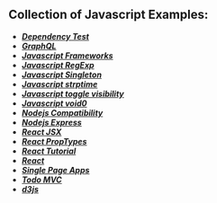 ## Collection of Javascript Examples:

- ***[Dependency Test](https://david-dm.org/)***
- ***[GraphQL](Graph_QL.md)***
- ***[Javascript Frameworks](Javascript_Frameworks.md)***
- ***[Javascript RegExp](JavascriptRegExp.md)***
- ***[Javascript Singleton](https://stackoverflow.com/questions/1635800/javascript-best-singleton-pattern#6733919)***
- ***[Javascript strptime](Javascript_strptime.md)***
- ***[Javascript toggle visibility](Javascript_toggle_visibility.md)***
- ***[Javascript void0](Javascript_void0.md)***
- ***[Nodejs Compatibility](http://node.green/)***
- ***[Nodejs Express](Nodejs_Express.md)***
- ***[React JSX](https://reactjs.org/docs/introducing-jsx.html)***
- ***[React PropTypes](React_PropTypes.md)***
- ***[React Tutorial](https://scotch.io/tutorials/learning-react-getting-started-and-concepts)***
- ***[React](React.md)***
- ***[Single Page Apps](https://zinoui.com/blog/single-page-apps-html5-pushstate)***
- ***[Todo MVC](http://todomvc.com/)***
- ***[d3js](D3JS.md)***
